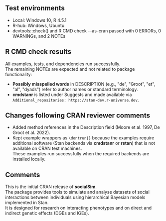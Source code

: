 ## Test environments
* Local: Windows 10, R 4.5.1  
* R-hub: Windows, Ubuntu  
* devtools::check() and R CMD check --as-cran passed with 0 ERRORs, 0 WARNINGs, and 2 NOTEs  

## R CMD check results
All examples, tests, and dependencies run successfully.  
The remaining NOTEs are expected and not related to package functionality:

- **Possibly misspelled words** in DESCRIPTION (e.g., "de", "Groot", "et", "al", "dyads") refer to author names or standard terminology.  
- **cmdstanr** is listed under Suggests and made available via  
  `Additional_repositories: https://stan-dev.r-universe.dev`.

## Changes following CRAN reviewer comments
- Added method references in the Description field (Moore et al. 1997, De Groot et al. 2022).   
- Kept example wrappers as `\dontrun{}` because the examples require additional software (Stan backends via **cmdstanr** or **rstan**) that is not available on CRAN test machines.  
  These examples run successfully when the required backends are installed locally.  

## Comments
This is the initial CRAN release of **socialSim**.  
The package provides tools to simulate and analyse datasets of social interactions between individuals using hierarchical Bayesian models implemented in Stan.  
It is designed for research on interacting phenotypes and on direct and indirect genetic effects (DGEs and IGEs).

